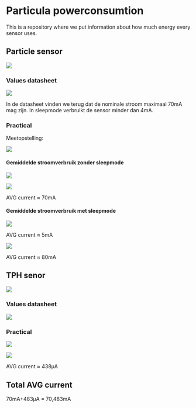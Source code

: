 # Particula powerconsumtion
This is a repository where we put information about how much energy every sensor uses.

## Particle sensor

![](img/particleSensor.png)

### Values datasheet

![](./img/datasheetParticleSenor.PNG)

In de datasheet vinden we terug dat de nominale stroom maximaal 70mA mag zijn. In sleepmode verbruikt de sensor minder dan 4mA.

### Practical

Meetopstelling:

![](./img/practicalParticleSenor.PNG)

#### Gemiddelde stroomverbruik zonder sleepmode

![](img/particle10s.png)

![](img/particle20s.png)

AVG current ≈ 70mA

#### Gemiddelde stroomverbruik met sleepmode

![](img/particleInSleemode.png)

AVG current ≈ 5mA

![](img/particleUitSleepmode.png)

AVG current ≈ 80mA

## TPH senor

![](./img/BME280.png)

### Values datasheet

![](./img/datasheetBME280.PNG)

### Practical

![](img/BME20ValueMeting.png)

![](img/BME280Powerconsumtion.png)

AVG current ≈ 438µA


## Total AVG current

70mA+483µA = 70,483mA




